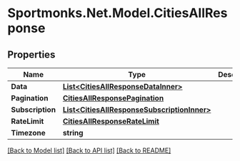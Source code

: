 # Sportmonks.Net.Model.CitiesAllResponse

## Properties

Name | Type | Description | Notes
------------ | ------------- | ------------- | -------------
**Data** | [**List&lt;CitiesAllResponseDataInner&gt;**](CitiesAllResponseDataInner.md) |  | [optional] 
**Pagination** | [**CitiesAllResponsePagination**](CitiesAllResponsePagination.md) |  | [optional] 
**Subscription** | [**List&lt;CitiesAllResponseSubscriptionInner&gt;**](CitiesAllResponseSubscriptionInner.md) |  | [optional] 
**RateLimit** | [**CitiesAllResponseRateLimit**](CitiesAllResponseRateLimit.md) |  | [optional] 
**Timezone** | **string** |  | [optional] 

[[Back to Model list]](../README.md#documentation-for-models) [[Back to API list]](../README.md#documentation-for-api-endpoints) [[Back to README]](../README.md)

